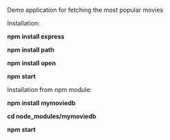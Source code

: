 Demo application for fetching the most popular movies

Installation:

**npm install express**

**npm install path**

**npm install open**

**npm start**



Installation from npm module:

**npm install mymoviedb**

**cd node_modules/mymoviedb**

**npm start**


